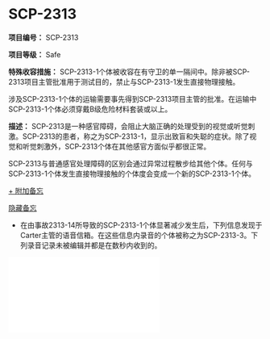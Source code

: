 # SCP-2313
                        


**项目编号：** SCP-2313

**项目等级：** Safe

**特殊收容措施：** SCP-2313-1个体被收容在有守卫的单一隔间中。除非被SCP-2313项目主管批准用于测试目的，禁止与SCP-2313-1发生直接物理接触。

涉及SCP-2313-1个体的运输需要事先得到SCP-2313项目主管的批准。在运输中SCP-2313-1个体必须穿戴B级危险材料套装或以上。

**描述：** SCP-2313是一种感官障碍，会阻止大脑正确的处理受到的视觉或听觉刺激。SCP-2313的患者，称之为SCP-2313-1，显示出致盲和失聪的症状。除了视觉和听觉刺激外，SCP-2313个体在其他感官方面似乎都很正常。

SCP-2313与普通感官处理障碍的区别会通过异常过程散步给其他个体。任何与SCP-2313-1个体发生直接物理接触的个体度会变成一个新的SCP-2313-1个体。


<a shape='rect' class='collapsible-block-link' href='javascript:;'>+&#160;&#38468;&#21152;&#22791;&#24536;</a>

<a shape='rect' class='collapsible-block-link' href='javascript:;'>&#38544;&#34255;&#22791;&#24536;</a>

- 在由事故2313-14所导致的SCP-2313-1个体显著减少发生后，下列信息发现于Carter主管的语音信箱。在这些信息内录音的个体被称之为SCP-2313-3。下列录音记录未被编辑并都是在数秒内收到的。

<iframe frameborder='0' scrolling='auto' class='html-block-iframe' src='/scp-2313/html/aff1270ed614f323366be435c9557c31ab8793a2-10498102381389293070' allowtransparency='true' />


> **转录：** 
*SCP-2313-3-A：* 你好！这里是*静电干扰*公司的人力资源部门的*静电干扰*。我们的记录指出你们在最近的一次事故中处决了我们的几名雇员。首先我为我们雇员造成的问题表示歉意，不过他们是公司的资源，基金会必须为此作出补偿。我们现有数种简单的支付方法，请打给我，我会协助进行解决。免费电话6-2800-55-40505。
> 

<iframe frameborder='0' scrolling='auto' class='html-block-iframe' src='/scp-2313/html/785c5d67cd51c9c090d1931987ebd9e5e889a144-1598214937613231151' allowtransparency='true' />


> **转录：** 
> 
> *SCP-2313-3-A：* 嗨！又是*静电干扰*？*静电干扰*公司的人力资源部门。我看了你们的文件发现有数个月的不良记录。所以你们若不在本周末打电话给我们，我将把你们的问题交给我们的收集部门。给我打电话。6-2800-55-40505。找*静电干扰*。谢谢！
> 

- 在收到这些信息后，试图通过提供的信息联络SCP-2313-3。录下了数个小时的录音，没有通过信息提供的号码联系到任何个体。下列是第二次试图的录音。

<iframe frameborder='0' scrolling='auto' class='html-block-iframe' src='/scp-2313/html/210ab1cdfbbbb93608bda3e538df49635c629d3e-354780296188042935' allowtransparency='true' />


> **转录：** 
*SCP-2313-3-B：* 感谢您拨打*静电干扰*公司。为了服务质量，本次电话可能被录音。*脉冲静电干扰*
> 




除了与SCP-2313有关的症状外，个体会两月一次从未知来源得到寄到他们主要地址的报酬。如果一个个体的主要地址更改，后续的信封也会寄到新地址。每个信封内有67美元和一份带有每个SCP-2313-1个体独有的7位数字编号的“感官没收/再分配补偿”笔记。

在一个SCP-2313-1个体死亡的6周内，该个体的一名家庭成员会收到类似来源的报酬。报酬数字各有不同，最高达3467美元，最低为45美元。

所有试图追踪报酬来源的努力都失败了，但是根据与报酬有关的编码的连续性确定至少有12名SCP-2313-1个体行踪不明。

**事故报告2313-125** 


<a shape='rect' class='collapsible-block-link' href='javascript:;'>+&#160;&#35266;&#30475;&#25253;&#21578;</a>

<a shape='rect' class='collapsible-block-link' href='javascript:;'>-&#160;&#38544;&#34255;&#25253;&#21578;</a>

在累计的SCP-2313-1个体逐步减少后，基金会拦截到一份递送给一名SCP-2313-1遗孀的快递，其本身在童年时代就已失聪。快递包含286美元和一个装有下列信件的盒子。


> 听觉对所有生物都是十分重要的好事，而你已经失去很久了。有了再分配科技后，唯一的问题是：你认为你的听觉值得么？把这个盒子附上你最小的孩子的笑声送到附近的邮局。就这样。你会听见不同。
> 

基金会人员根据包裹内的指示进行的尝试没有导致异常事故。当前允许有意的平民根据指示完成回复的请求正在待审中。






« [SCP-2312](/scp-2312) | SCP-2313 | <a shape='rect' class='newpage' href='/scp-2314'>SCP-2314</a> »





                    
